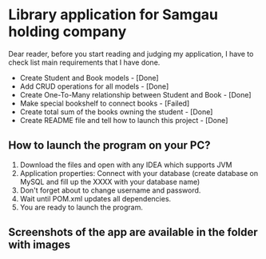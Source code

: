 # Library application for Samgau holding company

Dear reader, before you start reading and judging my application, I have to check list main requirements that I have done.
+ Create Student and Book models - [Done]
+ Add CRUD operations for all models - [Done]
+ Create One-To-Many relationship between Student and Book - [Done]
+ Make special bookshelf to connect books - [Failed]
+ Create total sum of the books owning the student - [Done]
+ Create README file and tell how to launch this project - [Done]

## How to launch the program on your PC?

1. Download the files and open with any IDEA which supports JVM
2. Application properties: Connect with your database (create database on MySQL and fill up the XXXX with your database name)
3. Don't forget about to change username and password.
4. Wait until POM.xml updates all dependencies.
5. You are ready to launch the program.

## Screenshots of the app are available in the folder with images
